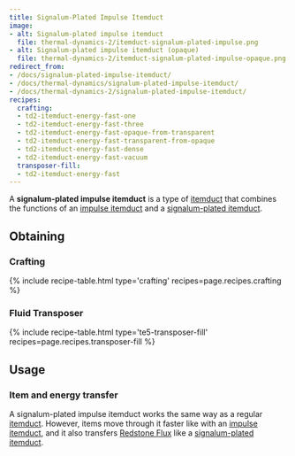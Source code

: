 ```yaml
---
title: Signalum-Plated Impulse Itemduct
image:
- alt: Signalum-plated impulse itemduct
  file: thermal-dynamics-2/itemduct-signalum-plated-impulse.png
- alt: Signalum-plated impulse itemduct (opaque)
  file: thermal-dynamics-2/itemduct-signalum-plated-impulse-opaque.png
redirect_from:
- /docs/signalum-plated-impulse-itemduct/
- /docs/thermal-dynamics/signalum-plated-impulse-itemduct/
- /docs/thermal-dynamics-2/signalum-plated-impulse-itemduct/
recipes:
  crafting:
  - td2-itemduct-energy-fast-one
  - td2-itemduct-energy-fast-three
  - td2-itemduct-energy-fast-opaque-from-transparent
  - td2-itemduct-energy-fast-transparent-from-opaque
  - td2-itemduct-energy-fast-dense
  - td2-itemduct-energy-fast-vacuum
  transposer-fill:
  - td2-itemduct-energy-fast
---
```


A **signalum-plated impulse itemduct** is a type of [itemduct](/docs/1.12/thermal-dynamics-2/itemduct/)
that combines the functions of an [impulse itemduct](/docs/1.12/thermal-dynamics-2/impulse-itemduct/)
and a [signalum-plated itemduct](/docs/1.12/thermal-dynamics-2/signalum-plated-itemduct/).


Obtaining
---------

### Crafting
{% include recipe-table.html type='crafting' recipes=page.recipes.crafting %}

### Fluid Transposer
{% include recipe-table.html type='te5-transposer-fill' recipes=page.recipes.transposer-fill %}


Usage
-----

### Item and energy transfer
A signalum-plated impulse itemduct works the same way as a regular
[itemduct](/docs/1.12/thermal-dynamics-2/itemduct/). However, items move through it faster like with an
[impulse itemduct](/docs/1.12/thermal-dynamics-2/impulse-itemduct/), and it also transfers [Redstone
Flux](/docs/redstone-flux/) like a [signalum-plated
itemduct](/docs/1.12/thermal-dynamics-2/signalum-plated-itemduct/).
